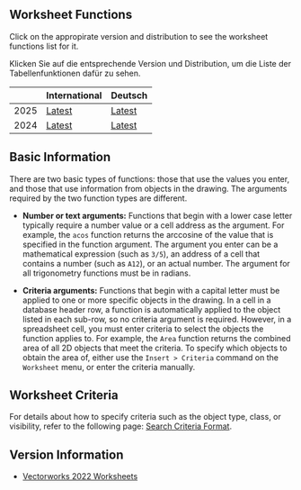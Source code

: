 ## Worksheet Functions

Click on the appropirate version and distribution to see the worksheet functions list for it.

Klicken Sie auf die entsprechende Version und Distribution, um die Liste der Tabellenfunktionen dafür zu sehen.

|  | International | Deutsch
| --- | --- | ---
| 2025 | [Latest](Worksheet%20Functions/Vectorworks%202025%20US.md) | [Latest](Worksheet%20Functions/Vectorworks%202025%20DE.md)
| 2024 | [Latest](Worksheet%20Functions/Vectorworks%202024%20US.md) | [Latest](Worksheet%20Functions/Vectorworks%202024%20DE.md)

## Basic Information

There are two basic types of functions: those that use the values you enter, and those that use information from objects in the drawing. The arguments required by the two function types are different.

* **Number or text arguments:** Functions that begin with a lower case letter typically require a number value or a cell address as the argument. For example, the `acos` function returns the arccosine of the value that is specified in the function argument. The argument you enter can be a mathematical expression (such as `3/5`), an address of a cell that contains a number (such as `A12`), or an actual number. The argument for all trigonometry functions must be in radians.

* **Criteria arguments:** Functions that begin with a capital letter must be applied to one or more specific objects in the drawing. In a cell in a database header row, a function is automatically applied to the object listed in each sub-row, so no criteria argument is required. However, in a spreadsheet cell, you must enter criteria to select the objects the function applies to. For example, the `Area` function returns the combined area of all 2D objects that meet the criteria. To specify which objects to obtain the area of, either use the `Insert > Criteria` command on the `Worksheet` menu, or enter the criteria manually.

## Worksheet Criteria

For details about how to specify criteria such as the object type, class, or visibility, refer to the following page: [Search Criteria Format](Search%20Criteria%20Format.md).

## Version Information

* [Vectorworks 2022 Worksheets](Versions/Vectorworks%202022.md)


